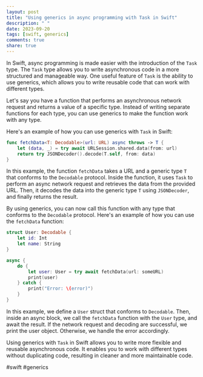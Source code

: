 ```yaml
---
layout: post
title: "Using generics in async programming with Task in Swift"
description: " "
date: 2023-09-20
tags: [swift, generics]
comments: true
share: true
---
```


In Swift, async programming is made easier with the introduction of the `Task` type. The `Task` type allows you to write asynchronous code in a more structured and manageable way. One useful feature of `Task` is the ability to use generics, which allows you to write reusable code that can work with different types.

Let's say you have a function that performs an asynchronous network request and returns a value of a specific type. Instead of writing separate functions for each type, you can use generics to make the function work with any type.

Here's an example of how you can use generics with `Task` in Swift:

```swift
func fetchData<T: Decodable>(url: URL) async throws -> T {
    let (data, _) = try await URLSession.shared.data(from: url)
    return try JSONDecoder().decode(T.self, from: data)
}
```

In this example, the function `fetchData` takes a URL and a generic type `T` that conforms to the `Decodable` protocol. Inside the function, it uses `Task` to perform an async network request and retrieves the data from the provided URL. Then, it decodes the data into the generic type `T` using `JSONDecoder`, and finally returns the result.

By using generics, you can now call this function with any type that conforms to the `Decodable` protocol. Here's an example of how you can use the `fetchData` function:

```swift
struct User: Decodable {
    let id: Int
    let name: String
}

async {
    do {
        let user: User = try await fetchData(url: someURL)
        print(user)
    } catch {
        print("Error: \(error)")
    }
}
```

In this example, we define a `User` struct that conforms to `Decodable`. Then, inside an async block, we call the `fetchData` function with the `User` type, and await the result. If the network request and decoding are successful, we print the user object. Otherwise, we handle the error accordingly.

Using generics with `Task` in Swift allows you to write more flexible and reusable asynchronous code. It enables you to work with different types without duplicating code, resulting in cleaner and more maintainable code.

#swift #generics